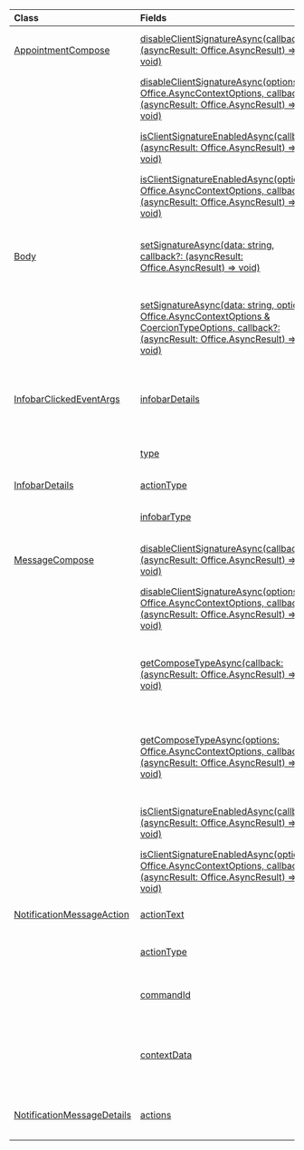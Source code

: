 | Class | Fields | Description |
|:---|:---|:---|
|[AppointmentCompose](/javascript/api/outlook/office.appointmentcompose)|[disableClientSignatureAsync(callback?: (asyncResult: Office.AsyncResult<void>) => void)](/javascript/api/outlook/office.appointmentcompose#outlook-office-appointmentcompose-disableclientsignatureasync-member(1))|Disables the Outlook client signature.|
||[disableClientSignatureAsync(options: Office.AsyncContextOptions, callback?: (asyncResult: Office.AsyncResult<void>) => void)](/javascript/api/outlook/office.appointmentcompose#outlook-office-appointmentcompose-disableclientsignatureasync-member(1))|Disables the Outlook client signature.|
||[isClientSignatureEnabledAsync(callback: (asyncResult: Office.AsyncResult<boolean>) => void)](/javascript/api/outlook/office.appointmentcompose#outlook-office-appointmentcompose-isclientsignatureenabledasync-member(1))|Gets if the client signature is enabled.|
||[isClientSignatureEnabledAsync(options: Office.AsyncContextOptions, callback: (asyncResult: Office.AsyncResult<boolean>) => void)](/javascript/api/outlook/office.appointmentcompose#outlook-office-appointmentcompose-isclientsignatureenabledasync-member(1))|Gets if the client signature is enabled.|
|[Body](/javascript/api/outlook/office.body)|[setSignatureAsync(data: string, callback?: (asyncResult: Office.AsyncResult<void>) => void)](/javascript/api/outlook/office.body#outlook-office-body-setsignatureasync-member(1))|Adds or replaces the signature of the item body.|
||[setSignatureAsync(data: string, options: Office.AsyncContextOptions & CoercionTypeOptions, callback?: (asyncResult: Office.AsyncResult<void>) => void)](/javascript/api/outlook/office.body#outlook-office-body-setsignatureasync-member(1))|Adds or replaces the signature of the item body.|
|[InfobarClickedEventArgs](/javascript/api/outlook/office.infobarclickedeventargs)|[infobarDetails](/javascript/api/outlook/office.infobarclickedeventargs#outlook-office-infobarclickedeventargs-infobardetails-member)|Gets additional details about the notification message.|
||[type](/javascript/api/outlook/office.infobarclickedeventargs#outlook-office-infobarclickedeventargs-type-member)|Gets the type of the event.|
|[InfobarDetails](/javascript/api/outlook/office.infobardetails)|[actionType](/javascript/api/outlook/office.infobardetails#outlook-office-infobardetails-actiontype-member)|The action type.|
||[infobarType](/javascript/api/outlook/office.infobardetails#outlook-office-infobardetails-infobartype-member)|The notification type.|
|[MessageCompose](/javascript/api/outlook/office.messagecompose)|[disableClientSignatureAsync(callback?: (asyncResult: Office.AsyncResult<void>) => void)](/javascript/api/outlook/office.messagecompose#outlook-office-messagecompose-disableclientsignatureasync-member(1))|Disables the Outlook client signature.|
||[disableClientSignatureAsync(options: Office.AsyncContextOptions, callback?: (asyncResult: Office.AsyncResult<void>) => void)](/javascript/api/outlook/office.messagecompose#outlook-office-messagecompose-disableclientsignatureasync-member(1))|Disables the Outlook client signature.|
||[getComposeTypeAsync(callback: (asyncResult: Office.AsyncResult) => void)](/javascript/api/outlook/office.messagecompose#outlook-office-messagecompose-getcomposetypeasync-member(1))|Specifies the type of message compose and its coercion type.|
||[getComposeTypeAsync(options: Office.AsyncContextOptions, callback: (asyncResult: Office.AsyncResult) => void)](/javascript/api/outlook/office.messagecompose#outlook-office-messagecompose-getcomposetypeasync-member(1))|Specifies the type of message compose and its coercion type.|
||[isClientSignatureEnabledAsync(callback: (asyncResult: Office.AsyncResult<boolean>) => void)](/javascript/api/outlook/office.messagecompose#outlook-office-messagecompose-isclientsignatureenabledasync-member(1))|Gets if the client signature is enabled.|
||[isClientSignatureEnabledAsync(options: Office.AsyncContextOptions, callback: (asyncResult: Office.AsyncResult<boolean>) => void)](/javascript/api/outlook/office.messagecompose#outlook-office-messagecompose-isclientsignatureenabledasync-member(1))|Gets if the client signature is enabled.|
|[NotificationMessageAction](/javascript/api/outlook/office.notificationmessageaction)|[actionText](/javascript/api/outlook/office.notificationmessageaction#outlook-office-notificationmessageaction-actiontext-member)|The text of the action link.|
||[actionType](/javascript/api/outlook/office.notificationmessageaction#outlook-office-notificationmessageaction-actiontype-member)|The type of action to be performed.|
||[commandId](/javascript/api/outlook/office.notificationmessageaction#outlook-office-notificationmessageaction-commandid-member)|The button defined in the manifest.|
||[contextData](/javascript/api/outlook/office.notificationmessageaction#outlook-office-notificationmessageaction-contextdata-member)|Any JSON data the action button needs to pass on.|
|[NotificationMessageDetails](/javascript/api/outlook/office.notificationmessagedetails)|[actions](/javascript/api/outlook/office.notificationmessagedetails#outlook-office-notificationmessagedetails-actions-member)|Specifies actions for the message.|
